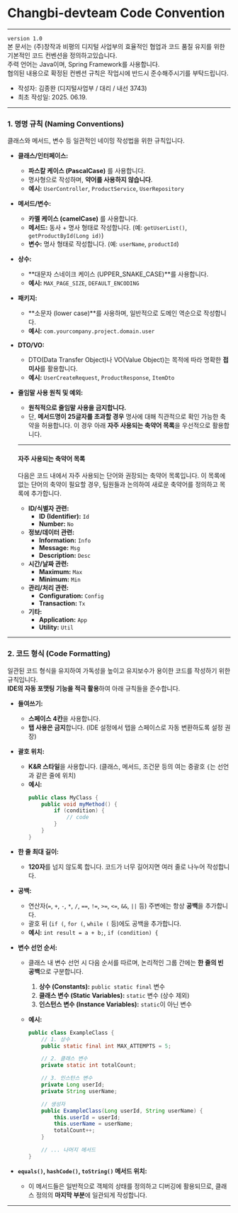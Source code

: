 # Changbi-devteam Code Convention 
---
`version 1.0`  
본 문서는 (주)창작과 비평의 디지털 사업부의 효율적인 협업과 코드 품질 유지를 위한 기본적인 코드 컨벤션을 정의하고있습니다.  
주력 언어는 Java이며, Spring Framework를 사용합니다.  
협의된 내용으로 확정된 컨벤션 규칙은 작업시에 반드시 준수해주시기를 부탁드립니다.  

- 작성자: 김종완 (디지털사업부 / 대리 / 내선 3743)
- 최초 작성일: 2025. 06.19. 

---

### 1. 명명 규칙 (Naming Conventions)

클래스와 메서드, 변수 등 일관적인 네이밍 작성법을 위한 규칙입니다.

* **클래스/인터페이스:**
    * **파스칼 케이스 (PascalCase)** 를 사용합니다.
    * 명사형으로 작성하며, **약어를 사용하지 않습니다**.
    * **예시:** `UserController`, `ProductService`, `UserRepository` 

* **메서드/변수:**
    * **카멜 케이스 (camelCase)** 를 사용합니다.
    * **메서드:** 동사 + 명사 형태로 작성합니다. (예: `getUserList()`, `getProductById(Long id)`)
    * **변수:** 명사 형태로 작성합니다. (예: `userName`, `productId`)

* **상수:**
    * **대문자 스네이크 케이스 (UPPER_SNAKE_CASE)**를 사용합니다.
    * **예시:** `MAX_PAGE_SIZE`, `DEFAULT_ENCODING`

* **패키지:**
    * **소문자 (lower case)**를 사용하며, 일반적으로 도메인 역순으로 작성합니다.
    * **예시:** `com.yourcompany.project.domain.user`

* **DTO/VO:**
    * DTO(Data Transfer Object)나 VO(Value Object)는 목적에 따라 명확한 **접미사**를 활용합니다.
    * **예시:** `UserCreateRequest`, `ProductResponse`, `ItemDto`

* **줄임말 사용 원칙 및 예외:**
    * **원칙적으로 줄임말 사용을 금지합니다.**
    * 단, **메서드명이 25글자를 초과할 경우** 명사에 대해 직관적으로 확인 가능한 축약을 허용합니다. 이 경우 아래 **자주 사용되는 축약어 목록**을 우선적으로 활용합니다.

    ---

    #### 자주 사용되는 축약어 목록

    다음은 코드 내에서 자주 사용되는 단어와 권장되는 축약어 목록입니다. 이 목록에 없는 단어의 축약이 필요할 경우, 팀원들과 논의하여 새로운 축약어를 정의하고 목록에 추가합니다.

    * **ID/식별자 관련:**
        * **ID (Identifier):** `Id`
        * **Number:** `No`
    * **정보/데이터 관련:**
        * **Information:** `Info`
        * **Message:** `Msg`
        * **Description:** `Desc`
    * **시간/날짜 관련:**
        * **Maximum:** `Max`
        * **Minimum:** `Min`
    * **관리/처리 관련:**
        * **Configuration:** `Config`
        * **Transaction:** `Tx`
    * **기타:**
        * **Application:** `App`
        * **Utility:** `Util`


  
---

### 2. 코드 형식 (Code Formatting)

일관된 코드 형식을 유지하여 가독성을 높이고 유지보수가 용이한 코드를 작성하기 위한 규칙입니다.  
**IDE의 자동 포맷팅 기능을 적극 활용**하여 아래 규칙들을 준수합니다.

* **들여쓰기:**
    * **스페이스 4칸**을 사용합니다.
    * **탭 사용은 금지**합니다. (IDE 설정에서 탭을 스페이스로 자동 변환하도록 설정 권장)

* **괄호 위치:**
    * **K&R 스타일**을 사용합니다. (클래스, 메서드, 조건문 등의 여는 중괄호 `{`는 선언과 같은 줄에 위치)
    * **예시:**
        ```java
        public class MyClass {
            public void myMethod() {
                if (condition) {
                    // code
                }
            }
        }
        ```

* **한 줄 최대 길이:**
    * **120자**를 넘지 않도록 합니다. 코드가 너무 길어지면 여러 줄로 나누어 작성합니다.

* **공백:**
    * 연산자(`=`, `+`, `-`, `*`, `/`, `==`, `!=`, `>=`, `<=`, `&&`, `||` 등) 주변에는 항상 **공백**을 추가합니다.
    * 괄호 뒤 (`if (`, `for (`, `while (` 등)에도 공백을 추가합니다.
    * **예시:** `int result = a + b;`, `if (condition) {`

* **변수 선언 순서:**
    * 클래스 내 변수 선언 시 다음 순서를 따르며, 논리적인 그룹 간에는 **한 줄의 빈 공백**으로 구분합니다.
        1.  **상수 (Constants):** `public static final` 변수
        2.  **클래스 변수 (Static Variables):** `static` 변수 (상수 제외)
        3.  **인스턴스 변수 (Instance Variables):** `static`이 아닌 변수

    * **예시:**
        ```java
        public class ExampleClass {
            // 1. 상수
            public static final int MAX_ATTEMPTS = 5;

            // 2. 클래스 변수
            private static int totalCount;

            // 3. 인스턴스 변수
            private Long userId;
            private String userName;

            // 생성자
            public ExampleClass(Long userId, String userName) {
                this.userId = userId;
                this.userName = userName;
                totalCount++;
            }

            // ... 나머지 메서드
        }
        ```

* **`equals()`, `hashCode()`, `toString()` 메서드 위치:**
    * 이 메서드들은 일반적으로 객체의 상태를 정의하고 디버깅에 활용되므로, 클래스 정의의 **마지막 부분**에 일관되게 작성합니다.

---
